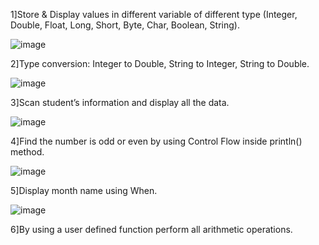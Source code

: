 1]Store & Display values in different variable of different type (Integer, Double, Float, Long, Short, Byte, Char, Boolean, String).

![image](https://github.com/vinit-softdev/MAD_Practical-1_21012011109/assets/139493846/1f4dcc56-f42b-4de2-acfa-79c148004df7)

2]Type conversion:
Integer to Double, String to Integer, String to Double.

![image](https://github.com/vinit-softdev/MAD_Practical-1_21012011109/assets/139493846/732161c5-a903-4da2-83ce-7ff8d1455ea0)

3]Scan student’s information and display all the data.

![image](https://github.com/vinit-softdev/MAD_Practical-1_21012011109/assets/139493846/e4930abd-b692-4898-8ffa-af3bddb27620)

4]Find the number is odd or even by using Control Flow inside println() method.

![image](https://github.com/vinit-softdev/MAD_Practical-1_21012011109/assets/139493846/f598726a-a8b0-42f1-8f4a-b2925980762b)

5]Display month name using When.

![image](https://github.com/vinit-softdev/MAD_Practical-1_21012011109/assets/139493846/5cc18d60-c055-4a2a-974f-2ae42068b56e)

6]By using a user defined function perform all arithmetic operations.

